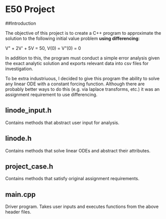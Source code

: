 # E50 Project

##Introduction

The objective of this project is to create a C++ program to approximate the solution to the following initial value problem **using differencing**:

V" + 2V' + 5V = 50, V(0) = V"(0) = 0

In addition to this, the program must conduct a simple error analysis given the exact analytic solution and exports relevant data into csv files for investigation. 

To be extra industriuous, I decided to give this program the ability to solve any linear ODE with a constant forcing function. Although there are probably better ways to do this (e.g. via laplace transforms, etc.) it was an assignment requirement to use differencing.


## linode_input.h
Contains methods that abstract user input for analysis.

## linode.h
Contains methods that solve linear ODEs and abstract their attributes.

## project_case.h
Contains methods that satisfy original assignment requirements.

## main.cpp
Driver program. Takes user inputs and executes functions from the above header files.
